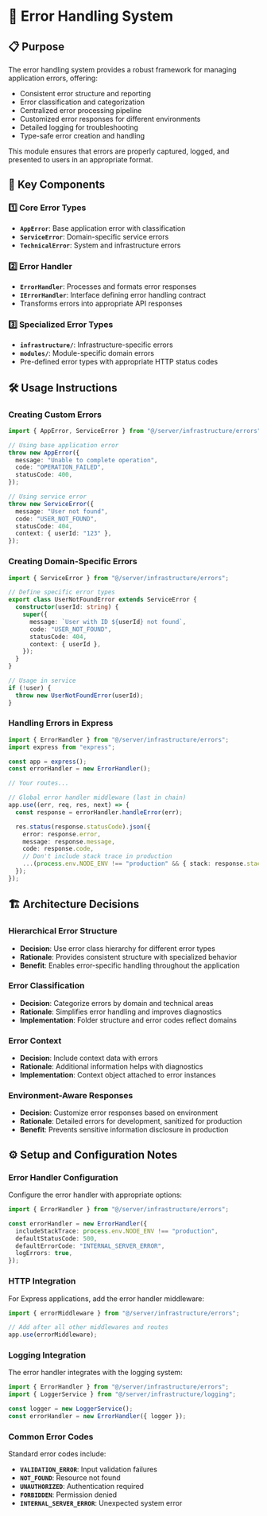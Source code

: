 # 🛑 Error Handling System

## 📋 Purpose

The error handling system provides a robust framework for managing application errors, offering:

- Consistent error structure and reporting
- Error classification and categorization
- Centralized error processing pipeline
- Customized error responses for different environments
- Detailed logging for troubleshooting
- Type-safe error creation and handling

This module ensures that errors are properly captured, logged, and presented to users in an appropriate format.

## 🧩 Key Components

### 1️⃣ Core Error Types

- **`AppError`**: Base application error with classification
- **`ServiceError`**: Domain-specific service errors
- **`TechnicalError`**: System and infrastructure errors

### 2️⃣ Error Handler

- **`ErrorHandler`**: Processes and formats error responses
- **`IErrorHandler`**: Interface defining error handling contract
- Transforms errors into appropriate API responses

### 3️⃣ Specialized Error Types

- **`infrastructure/`**: Infrastructure-specific errors
- **`modules/`**: Module-specific domain errors
- Pre-defined error types with appropriate HTTP status codes

## 🛠️ Usage Instructions

### Creating Custom Errors

```typescript
import { AppError, ServiceError } from "@/server/infrastructure/errors";

// Using base application error
throw new AppError({
  message: "Unable to complete operation",
  code: "OPERATION_FAILED",
  statusCode: 400,
});

// Using service error
throw new ServiceError({
  message: "User not found",
  code: "USER_NOT_FOUND",
  statusCode: 404,
  context: { userId: "123" },
});
```

### Creating Domain-Specific Errors

```typescript
import { ServiceError } from "@/server/infrastructure/errors";

// Define specific error types
export class UserNotFoundError extends ServiceError {
  constructor(userId: string) {
    super({
      message: `User with ID ${userId} not found`,
      code: "USER_NOT_FOUND",
      statusCode: 404,
      context: { userId },
    });
  }
}

// Usage in service
if (!user) {
  throw new UserNotFoundError(userId);
}
```

### Handling Errors in Express

```typescript
import { ErrorHandler } from "@/server/infrastructure/errors";
import express from "express";

const app = express();
const errorHandler = new ErrorHandler();

// Your routes...

// Global error handler middleware (last in chain)
app.use((err, req, res, next) => {
  const response = errorHandler.handleError(err);

  res.status(response.statusCode).json({
    error: response.error,
    message: response.message,
    code: response.code,
    // Don't include stack trace in production
    ...(process.env.NODE_ENV !== "production" && { stack: response.stack }),
  });
});
```

## 🏗️ Architecture Decisions

### Hierarchical Error Structure

- **Decision**: Use error class hierarchy for different error types
- **Rationale**: Provides consistent structure with specialized behavior
- **Benefit**: Enables error-specific handling throughout the application

### Error Classification

- **Decision**: Categorize errors by domain and technical areas
- **Rationale**: Simplifies error handling and improves diagnostics
- **Implementation**: Folder structure and error codes reflect domains

### Error Context

- **Decision**: Include context data with errors
- **Rationale**: Additional information helps with diagnostics
- **Implementation**: Context object attached to error instances

### Environment-Aware Responses

- **Decision**: Customize error responses based on environment
- **Rationale**: Detailed errors for development, sanitized for production
- **Benefit**: Prevents sensitive information disclosure in production

## ⚙️ Setup and Configuration Notes

### Error Handler Configuration

Configure the error handler with appropriate options:

```typescript
import { ErrorHandler } from "@/server/infrastructure/errors";

const errorHandler = new ErrorHandler({
  includeStackTrace: process.env.NODE_ENV !== "production",
  defaultStatusCode: 500,
  defaultErrorCode: "INTERNAL_SERVER_ERROR",
  logErrors: true,
});
```

### HTTP Integration

For Express applications, add the error handler middleware:

```typescript
import { errorMiddleware } from "@/server/infrastructure/errors";

// Add after all other middlewares and routes
app.use(errorMiddleware);
```

### Logging Integration

The error handler integrates with the logging system:

```typescript
import { ErrorHandler } from "@/server/infrastructure/errors";
import { LoggerService } from "@/server/infrastructure/logging";

const logger = new LoggerService();
const errorHandler = new ErrorHandler({ logger });
```

### Common Error Codes

Standard error codes include:

- **`VALIDATION_ERROR`**: Input validation failures
- **`NOT_FOUND`**: Resource not found
- **`UNAUTHORIZED`**: Authentication required
- **`FORBIDDEN`**: Permission denied
- **`INTERNAL_SERVER_ERROR`**: Unexpected system error
